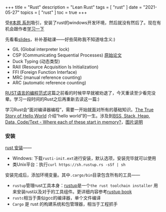 +++
title = "Rust"
description = "Lean Rust"
tags = [
    "rust"
]
date = "2021-05-27"
topics = [
    "rust"
]
toc = true
+++

受[#本原 系列](https://mp.weixin.qq.com/s/jaKjzc_1rkDe67rfpnFTgg)吸引，安装了rust的windows开发环境，然后就没有然后了。现在有机会跟作者[学习一下](https://mp.weixin.qq.com/s/tkH6zZt5vsDL2gld6ufk2w)

先看看[slides](https://tyrchen.github.io/rust-training/rust-training-all-in-one.html)，补补基础课——好些简称我不知道啥含义:) 

- GIL (Global interpreter lock)
- CSP (Communicating Sequential Processes) [原始论文](https://www.cs.cmu.edu/~crary/819-f09/Hoare78.pdf)
- Duck Typing (动态类型)
- RAII (Resource Acquisition Is Initialization)
- FFI (Foreign Function Interface) 
- MRC (manual reference counting)
- ARC (automatic reference counting)

[RUST语言的编程范式](https://coolshell.cn/articles/20845.html)这篇之前看的时候早早就被劝退了，今天重读至少看完没晕。学习一段时间的Rust之后再重新去读这一篇:) 


学习Rust会“面对编译器编程”，需要一开始就面对所有的基础知识。[The True Story of Hello World](https://lisha.ufsc.br/teaching/os/exercise/hello.html) 介绍“hello world”的一生。涉及到[BSS, Stack, Heap, Data, Code/Text - Where each of these start in memory?](https://stackoverflow.com/questions/2223261/bss-stack-heap-data-code-text-where-each-of-these-start-in-memory)，[图片说明](https://imgur.com/a/JEObT)

### 安装

[rust 安装](https://www.rust-lang.org/tools/install)——

- Windows: 下载`rusti-init.ext`进行安装，默认选项，安装完毕就可以使用
- 类Unix平台：执行`curl https://sh.rustup.rs -sSf | sh` 

安装完成后，添加环境变量。其中`.cargo/bin`目录包含所有的工具——

- `rustup`管理rust工具本身：[rustup](https://github.com/rust-lang/rustup)是一个`the rust toolchain installer` 用来安装rust以及对于的工具组件。更详细内容参考[rustup book](https://rust-lang.github.io/rustup/installation/index.html)
- `rustc`相当于类似gcc的编译器，单个文件编译
- `Cargo` 是 rust 的构建系统和包管理器，相当于工程抓手





